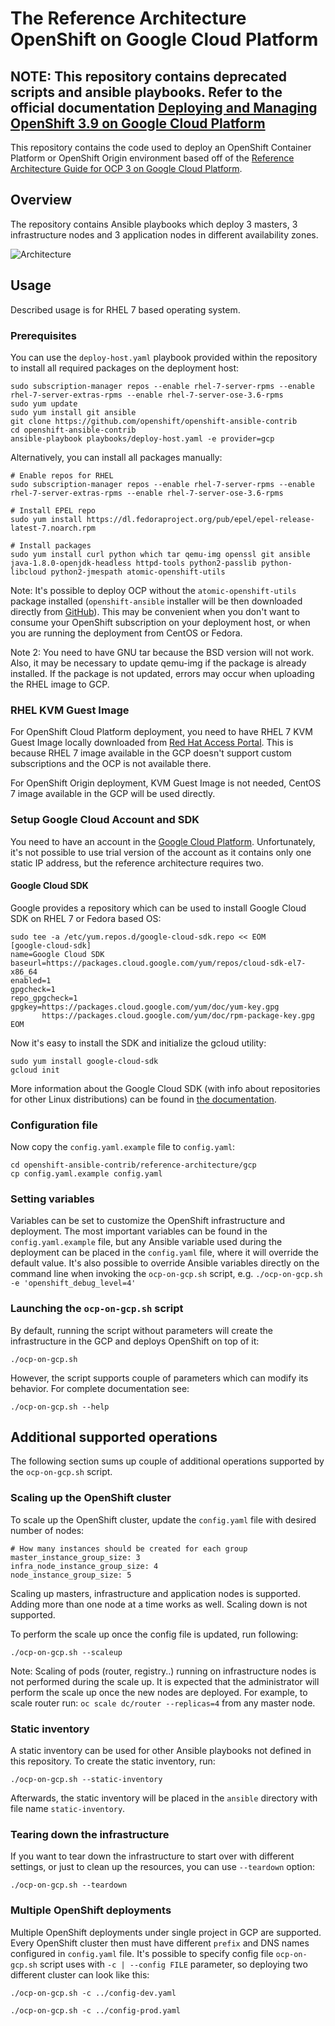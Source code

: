 # The Reference Architecture OpenShift on Google Cloud Platform

## **NOTE: This repository contains deprecated scripts and ansible playbooks. Refer to the official documentation [Deploying and Managing OpenShift 3.9 on Google Cloud Platform](https://access.redhat.com/documentation/en-us/reference_architectures/2018/html-single/deploying_and_managing_openshift_3.9_on_google_cloud_platform/)**

This repository contains the code used to deploy an OpenShift Container Platform or OpenShift Origin environment based off of the [Reference Architecture Guide for OCP 3 on Google Cloud Platform](https://access.redhat.com/articles/2751521).

## Overview

The repository contains Ansible playbooks which deploy 3 masters, 3 infrastructure nodes and 3 application nodes in different availability zones.

![Architecture](images/arch.png)

## Usage

Described usage is for RHEL 7 based operating system.

### Prerequisites

You can use the `deploy-host.yaml` playbook provided within the repository to install all required packages on the deployment host:
```
sudo subscription-manager repos --enable rhel-7-server-rpms --enable rhel-7-server-extras-rpms --enable rhel-7-server-ose-3.6-rpms
sudo yum update
sudo yum install git ansible
git clone https://github.com/openshift/openshift-ansible-contrib
cd openshift-ansible-contrib
ansible-playbook playbooks/deploy-host.yaml -e provider=gcp
```

Alternatively, you can install all packages manually:
```
# Enable repos for RHEL
sudo subscription-manager repos --enable rhel-7-server-rpms --enable rhel-7-server-extras-rpms --enable rhel-7-server-ose-3.6-rpms

# Install EPEL repo
sudo yum install https://dl.fedoraproject.org/pub/epel/epel-release-latest-7.noarch.rpm

# Install packages
sudo yum install curl python which tar qemu-img openssl git ansible java-1.8.0-openjdk-headless httpd-tools python2-passlib python-libcloud python2-jmespath atomic-openshift-utils
```

Note: It's possible to deploy OCP without the `atomic-openshift-utils` package installed (`openshift-ansible` installer will be then downloaded directly from [GitHub](https://github.com/openshift/openshift-ansible)). This may be convenient when you don't want to consume your OpenShift subscription on your deployment host, or when you are running the deployment from CentOS or Fedora.

Note 2: You need to have GNU tar because the BSD version will not work. Also, it may be necessary to update qemu-img if the package is already installed. If the package is not updated, errors may occur when uploading the RHEL image to GCP.

### RHEL KVM Guest Image

For OpenShift Cloud Platform deployment, you need to have RHEL 7 KVM Guest Image locally downloaded from [Red Hat Access Portal](https://access.redhat.com/downloads/content/69/ver=/rhel---7/latest/x86_64/product-software). This is because RHEL 7 image available in the GCP doesn't support custom subscriptions and the OCP is not available there.

For OpenShift Origin deployment, KVM Guest Image is not needed, CentOS 7 image available in the GCP will be used directly.

### Setup Google Cloud Account and SDK

You need to have an account in the [Google Cloud Platform](https://cloud.google.com/). Unfortunately, it's not possible to use trial version of the account as it contains only one static IP address, but the reference architecture requires two.

#### Google Cloud SDK

Google provides a repository which can be used to install Google Cloud SDK on RHEL 7 or Fedora based OS:
```
sudo tee -a /etc/yum.repos.d/google-cloud-sdk.repo << EOM
[google-cloud-sdk]
name=Google Cloud SDK
baseurl=https://packages.cloud.google.com/yum/repos/cloud-sdk-el7-x86_64
enabled=1
gpgcheck=1
repo_gpgcheck=1
gpgkey=https://packages.cloud.google.com/yum/doc/yum-key.gpg
       https://packages.cloud.google.com/yum/doc/rpm-package-key.gpg
EOM
```

Now it's easy to install the SDK and initialize the gcloud utility:
```
sudo yum install google-cloud-sdk
gcloud init
```

More information about the Google Cloud SDK (with info about repositories for other Linux distributions) can be found in [the documentation](https://cloud.google.com/sdk/docs/).

### Configuration file

Now copy the `config.yaml.example` file to `config.yaml`:
```
cd openshift-ansible-contrib/reference-architecture/gcp
cp config.yaml.example config.yaml
```

### Setting variables

Variables can be set to customize the OpenShift infrastructure and deployment. The most important variables can be found in the `config.yaml.example` file, but any Ansible variable used during the deployment can be placed in the `config.yaml` file, where it will override the default value. It's also possible to override Ansible variables directly on the command line when invoking the `ocp-on-gcp.sh` script, e.g. `./ocp-on-gcp.sh -e 'openshift_debug_level=4'`

### Launching the `ocp-on-gcp.sh` script

By default, running the script without parameters will create the infrastructure in the GCP and deploys OpenShift on top of it:
```
./ocp-on-gcp.sh
```

However, the script supports couple of parameters which can modify its behavior. For complete documentation see:
```
./ocp-on-gcp.sh --help
```

## Additional supported operations

The following section sums up couple of additional operations supported by the `ocp-on-gcp.sh` script.

### Scaling up the OpenShift cluster

To scale up the OpenShift cluster, update the `config.yaml` file with desired number of nodes:

```
# How many instances should be created for each group
master_instance_group_size: 3
infra_node_instance_group_size: 4
node_instance_group_size: 5
```

Scaling up masters, infrastructure and application nodes is supported. Adding more than one node at a time works as well. Scaling down is not supported.

To perform the scale up once the config file is updated, run following:
```
./ocp-on-gcp.sh --scaleup
```

Note: Scaling of pods (router, registry..) running on infrastructure nodes is not performed during the scale up. It is expected that the administrator will perform the scale up once the new nodes are deployed. For example, to scale router run: `oc scale dc/router --replicas=4` from any master node.

### Static inventory

A static inventory can be used for other Ansible playbooks not defined in this repository. To create the static inventory, run:
```
./ocp-on-gcp.sh --static-inventory
```

Afterwards, the static inventory will be placed in the `ansible` directory with file name `static-inventory`.

### Tearing down the infrastructure

If you want to tear down the infrastructure to start over with different settings, or just to clean up the resources, you can use `--teardown` option:
```
./ocp-on-gcp.sh --teardown
```

### Multiple OpenShift deployments

Multiple OpenShift deployments under single project in GCP are supported. Every OpenShift cluster then must have different `prefix` and DNS names configured in `config.yaml` file. It's possible to specify config file `ocp-on-gcp.sh` script uses with `-c | --config FILE` parameter, so deploying two different cluster can look like this:

```
./ocp-on-gcp.sh -c ../config-dev.yaml

./ocp-on-gcp.sh -c ../config-prod.yaml
```
